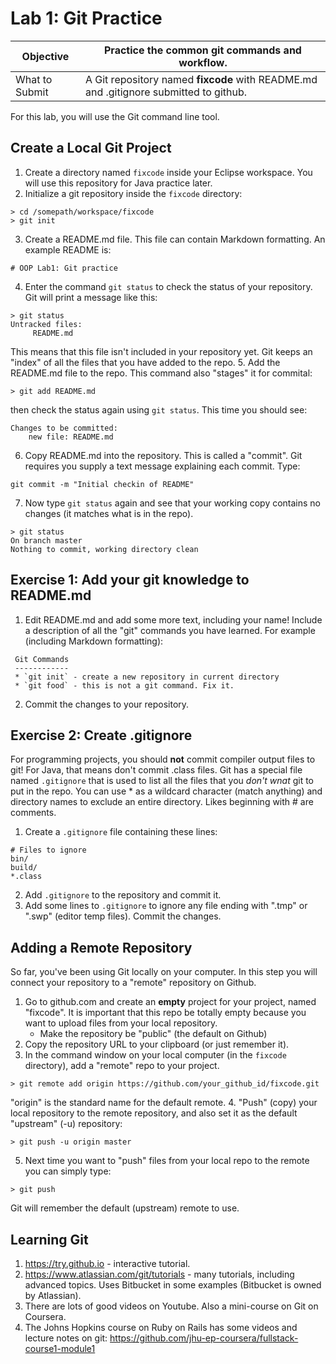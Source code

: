 # Lab 1: Git Practice

| Objective  | Practice the common git commands and workflow.  |
| --- | --- |
| What to Submit | A Git repository named **fixcode** with README.md and .gitignore submitted to github.  |

For this lab, you will use the Git command line tool.

## Create a Local Git Project

1. Create a directory named `fixcode` inside your Eclipse workspace. You will use this repository for Java practice later.
2. Initialize a git repository inside the `fixcode` directory:
```
> cd /somepath/workspace/fixcode
> git init
```
3. Create a README.md file. This file can contain Markdown formatting. An example README is:
```
# OOP Lab1: Git practice
```
4. Enter the command `git status` to check the status of your repository.  Git will print a message like this:
```
> git status
Untracked files:
     README.md
```
This means that this file isn't included in your repository yet. Git keeps an "index" of all the files that you have added to the repo.
5. Add the README.md file to the repo. This command also "stages" it for commital:
```
> git add README.md
```
then check the status again using `git status`. This time you should see:
```
Changes to be committed:
    new file: README.md
```
6. Copy README.md into the repository. This is called a "commit".  Git requires you supply a text message explaining each commit.  Type:
```
git commit -m "Initial checkin of README"
```
7. Now type `git status` again and see that your working copy contains no changes (it matches what is in the repo).
```
> git status
On branch master
Nothing to commit, working directory clean
```

## Exercise 1: Add your git knowledge to README.md

1. Edit README.md and add some more text, including your name!  Include a description of all the "git" commands you have learned.  For example (including Markdown formatting):   
```
 Git Commands
 ------------
 * `git init` - create a new repository in current directory
 * `git food` - this is not a git command. Fix it.
```
2. Commit the changes to your repository.


## Exercise 2: Create .gitignore

For programming projects, you should **not** commit compiler output files to git!  For Java, that means don't commit .class files.  Git has a special file named `.gitignore` that is used to list all the files that you *don't wnat* git to put in the repo.  You can use \* as a wildcard character (match anything) and directory names to exclude an entire directory.  Likes beginning with # are comments.

1. Create a `.gitignore` file containing these lines:
```
# Files to ignore
bin/
build/
*.class
```
2. Add `.gitignore` to the repository and commit it.
3. Add some lines to `.gitignore` to ignore any file ending with ".tmp" or ".swp" (editor temp files). Commit the changes.

## Adding a Remote Repository

So far, you've been using Git locally on your computer. In this step you will connect your repository to a "remote" repository on Github.

1. Go to github.com and create an **empty** project for your project, named "fixcode".
It is important that this repo be totally empty because you want to upload files from your local repository.
    * Make the repository be "public" (the default on Github)
2. Copy the repository URL to your clipboard (or just remember it).
3. In the command window on your local computer (in the `fixcode` directory), add a "remote" repo to your project.
```
> git remote add origin https://github.com/your_github_id/fixcode.git
```
"origin" is the standard name for the default remote.
4. "Push" (copy) your local repository to the remote repository, and also set it as the default "upstream" (-u) repository:
```
> git push -u origin master
```
5. Next time you want to "push" files from your local repo to the remote you can simply type:
```
> git push
```
Git will remember the default (upstream) remote to use.

## Learning Git

1. https://try.github.io - interactive tutorial.
2. https://www.atlassian.com/git/tutorials - many tutorials, including advanced topics. Uses Bitbucket in some examples (Bitbucket is owned by Atlassian).
3. There are lots of good videos on Youtube.  Also a mini-course on Git on Coursera.
4. The Johns Hopkins course on Ruby on Rails has some videos and lecture notes on git: https://github.com/jhu-ep-coursera/fullstack-course1-module1
